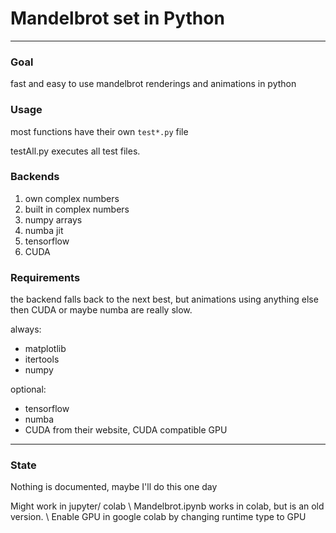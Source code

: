 # Mandelbrot set in Python
---
### Goal
fast and easy to use mandelbrot renderings and animations in python

### Usage
most functions have their own `test*.py` file

testAll.py executes all test files.


### Backends
1. own complex numbers
2. built in complex numbers
3. numpy arrays
4. numba jit
5. tensorflow
6. CUDA

### Requirements
the backend falls back to the next best, but animations using anything else then CUDA or maybe numba are really slow.

always:
- matplotlib
- itertools
- numpy

optional:
- tensorflow
- numba
- CUDA from their website, CUDA compatible GPU
---
### State
Nothing is documented, maybe I'll do this one day 


Might work in jupyter/ colab \ 
Mandelbrot.ipynb works in colab, but is an old version. \ 
Enable GPU in google colab by changing runtime type to GPU